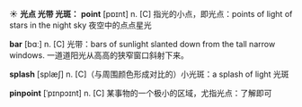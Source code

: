 ☀ <span class="category">**光点 光带 光斑：**</span>
<span class="vocabulary">**point**</span> [pɒɪnt] 
<span class="definition">n. [C] 指光的小点，即光点：</span>points of light of stars in the night sky 夜空中的点点星光

<span class="vocabulary">**bar**</span> [bɑː] 
<span class="definition">n. [C] 光带：</span>bars of sunlight slanted down from the tall narrow windows. 一道道阳光从高高的狭窄窗口斜射下来。
           
<span class="vocabulary">**splash**</span> [splæʃ]
<span class="definition">n. [C]（与周围颜色形成对比的）小光斑：</span>a splash of light 光斑
           
<span class="vocabulary">**pinpoint**</span> [ˈpɪnpɔɪnt]
<span class="definition">n. [C] 某事物的一个极小的区域，尤指光点：</span>了解即可
